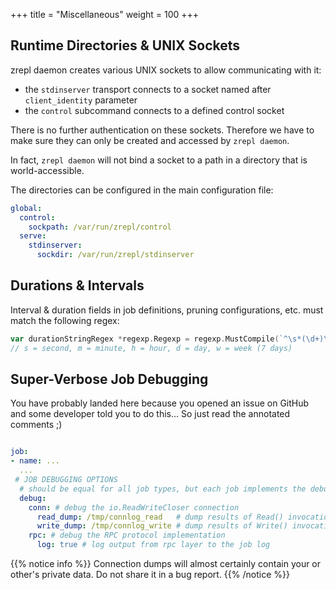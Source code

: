 +++
title = "Miscellaneous"
weight = 100
+++

## Runtime Directories & UNIX Sockets

zrepl daemon creates various UNIX sockets to allow communicating with it:

* the `stdinserver` transport connects to a socket named after `client_identity` parameter
* the `control` subcommand connects to a defined control socket

There is no further authentication on these sockets.
Therefore we have to make sure they can only be created and accessed by `zrepl daemon`.

In fact, `zrepl daemon` will not bind a socket to a path in a directory that is world-accessible.

The directories can be configured in the main configuration file:

```yaml
global:
  control:
    sockpath: /var/run/zrepl/control
  serve:
    stdinserver:
      sockdir: /var/run/zrepl/stdinserver
```

## Durations & Intervals

Interval & duration fields in job definitions, pruning configurations, etc. must match the following regex:
```go
var durationStringRegex *regexp.Regexp = regexp.MustCompile(`^\s*(\d+)\s*(s|m|h|d|w)\s*$`)
// s = second, m = minute, h = hour, d = day, w = week (7 days)
```

## Super-Verbose Job Debugging

You have probably landed here because you opened an issue on GitHub and some developer told you to do this...
So just read the annotated comments ;)

```yaml

job:
- name: ...
  ...
 # JOB DEBUGGING OPTIONS
  # should be equal for all job types, but each job implements the debugging itself
  debug:
    conn: # debug the io.ReadWriteCloser connection
      read_dump: /tmp/connlog_read   # dump results of Read() invocations to this file
      write_dump: /tmp/connlog_write # dump results of Write() invocations to this file
    rpc: # debug the RPC protocol implementation
      log: true # log output from rpc layer to the job log
```

{{% notice info %}}
Connection dumps will almost certainly contain your or other's private data. Do not share it in a bug report.
{{% /notice %}}
